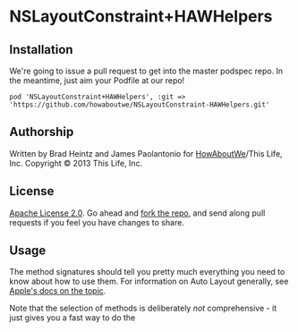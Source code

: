 # NSLayoutConstraint+HAWHelpers

## Installation

We're going to issue a pull request to get into the master podspec repo. In the meantime, just aim your Podfile at our repo!

    pod 'NSLayoutConstraint+HAWHelpers', :git => 'https://github.com/howaboutwe/NSLayoutConstraint-HAWHelpers.git'

## Authorship

Written by Brad Heintz and James Paolantonio for [HowAboutWe](http://howaboutwe.com)/This Life, Inc. Copyright &copy; 2013 This Life, Inc.

## License

[Apache License 2.0](http://www.apache.org/licenses/LICENSE-2.0). Go ahead and [fork the repo](https://github.com/howaboutwe/NSLayoutConstraint-HAWHelpers.git), and send along pull requests if you feel you have changes to share.

## Usage

The method signatures should tell you pretty much everything you need to know about how to use them. For information on Auto Layout generally, see [Apple's docs on the topic](http://developer.apple.com/library/ios/#documentation/UserExperience/Conceptual/AutolayoutPG/Articles/Introduction.html#//apple_ref/doc/uid/TP40010853).

Note that the selection of methods is deliberately *not* comprehensive - it just gives you a fast way to do the 
